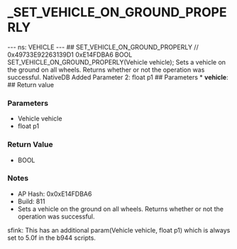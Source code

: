 # _SET_VEHICLE_ON_GROUND_PROPERLY

--- ns: VEHICLE --- ## SET_VEHICLE_ON_GROUND_PROPERLY  // 0x49733E92263139D1 0xE14FDBA6 BOOL SET_VEHICLE_ON_GROUND_PROPERLY(Vehicle vehicle);  Sets a vehicle on the ground on all wheels.  Returns whether or not the operation was successful.  NativeDB Added Parameter 2: float p1  ## Parameters * **vehicle**:  ## Return value

### Parameters
* Vehicle vehicle
* float p1

### Return Value
* BOOL

### Notes
* AP Hash: 0x0xE14FDBA6
* Build: 811
* Sets a vehicle on the ground on all wheels.  Returns whether or not the operation was successful.

sfink: This has an additional param(Vehicle vehicle, float p1) which is always set to 5.0f in the b944 scripts.

